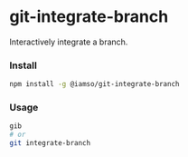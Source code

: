 # git-integrate-branch

Interactively integrate a branch.

### Install

```bash
npm install -g @iamso/git-integrate-branch
```

### Usage

```bash
gib
# or
git integrate-branch
```
